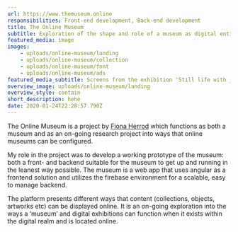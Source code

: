 ```yaml
---
url: https://www.themuseum.online
responsibilities: Front-end development, Back-end development
title: The Online Museum
subtitle: Exploration of the shape and role of a museum as digital entity
featured_media: image
images:
    - uploads/online-museum/landing
    - uploads/online-museum/collection
    - uploads/online-museum/font
    - uploads/online-museum/ads
featured_media_subtitle: Screens from the exhibition 'Still life with ____' 
overview_image: uploads/online-museum/landing
overview_style: contain
short_description: hehe
date: 2020-01-24T22:28:57.790Z
---
```


The Online Museum is a project by [Fiona Herrod](https://www.fionaherrod.com) which functions as both a museum and as an on-going research project into ways that online museums can be configured.

My role in the project was to develop a working prototype of the museum: both a front- and backend suitable for the museum to get up and running in the leanest way possible. The museum is a web app that uses angular as a frontend solution and utilizes the firebase environment for a scalable, easy to manage backend.

The platform presents different ways that content (collections, objects, artworks etc) can be displayed online. It is an on-going exploration into the ways a ‘museum’ and digital exhibitions can function when it exists within the digital realm and is located online.
